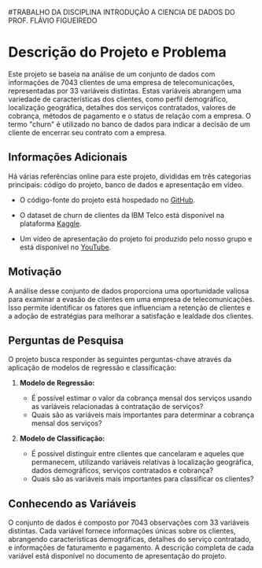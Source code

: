#TRABALHO DA DISCIPLINA INTRODUÇÃO A CIENCIA DE DADOS DO PROF. FLÁVIO FIGUEIREDO

# Descrição do Projeto e Problema

Este projeto se baseia na análise de um conjunto de dados com informações de 7043 clientes de uma empresa de telecomunicações, representadas por 33 variáveis distintas. Estas variáveis abrangem uma variedade de características dos clientes, como perfil demográfico, localização geográfica, detalhes dos serviços contratados, valores de cobrança, métodos de pagamento e o status de relação com a empresa. O termo "churn" é utilizado no banco de dados para indicar a decisão de um cliente de encerrar seu contrato com a empresa.

## Informações Adicionais

Há várias referências online para este projeto, divididas em três categorias principais: código do projeto, banco de dados e apresentação em vídeo.

- O código-fonte do projeto está hospedado no [GitHub](https://github.com/PauloHenriqueMelo/ICD_project).

- O dataset de churn de clientes da IBM Telco está disponível na plataforma [Kaggle](https://www.kaggle.com/datasets/yeanzc/telco-customer-churn-ibm-dataset?select=Telco_customer_churn.xlsx).

- Um vídeo de apresentação do projeto foi produzido pelo nosso grupo e está disponível no [YouTube](https://www.youtube.com/watch?v=qwwxwyVXLrY).

## Motivação

A análise desse conjunto de dados proporciona uma oportunidade valiosa para examinar a evasão de clientes em uma empresa de telecomunicações. Isso permite identificar os fatores que influenciam a retenção de clientes e a adoção de estratégias para melhorar a satisfação e lealdade dos clientes.

## Perguntas de Pesquisa

O projeto busca responder às seguintes perguntas-chave através da aplicação de modelos de regressão e classificação:

1. **Modelo de Regressão:** 
   - É possível estimar o valor da cobrança mensal dos serviços usando as variáveis relacionadas à contratação de serviços?
   - Quais são as variáveis mais importantes para determinar a cobrança mensal dos serviços?

2. **Modelo de Classificação:** 
   - É possível distinguir entre clientes que cancelaram e aqueles que permanecem, utilizando variáveis relativas à localização geográfica, dados demográficos, serviços contratados e cobrança?
   - Quais são as variáveis mais importantes para classificar os clientes?

## Conhecendo as Variáveis

O conjunto de dados é composto por 7043 observações com 33 variáveis distintas. Cada variável fornece informações únicas sobre os clientes, abrangendo características demográficas, detalhes do serviço contratado, e informações de faturamento e pagamento. A descrição completa de cada variável está disponível no documento de apresentação do projeto.
